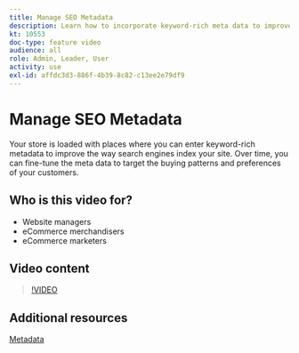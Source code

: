 ```yaml
---
title: Manage SEO Metadata
description: Learn how to incorporate keyword-rich meta data to improve the way search engines index your site.
kt: 10553
doc-type: feature video
audience: all
role: Admin, Leader, User
activity: use
exl-id: affdc3d3-886f-4b39-8c82-c13ee2e79df9
---
```

# Manage SEO Metadata

Your store is loaded with places where you can enter keyword-rich metadata to improve the way search engines index your site. Over time, you can fine-tune the meta data to target the buying patterns and preferences of your customers.

## Who is this video for?

- Website managers
- eCommerce merchandisers
- eCommerce marketers

## Video content

>[!VIDEO](https://video.tv.adobe.com/v/343750?quality=12&learn=on)

## Additional resources

[Metadata](https://docs.magento.com/user-guide/marketing/meta-data.html)
